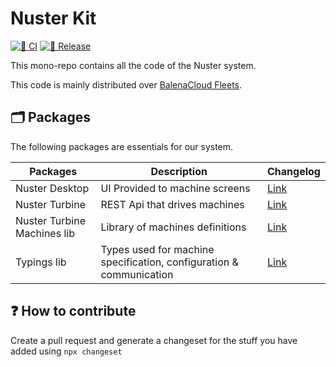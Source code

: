 # Nuster Kit

[![🚀 CI](https://github.com/metalizzsas/NusterKit/actions/workflows/ci.yaml/badge.svg)](https://github.com/metalizzsas/NusterKit/actions/workflows/ci.yaml)
[![🚀 Release](https://github.com/metalizzsas/NusterKit/actions/workflows/release.yaml/badge.svg)](https://github.com/metalizzsas/NusterKit/actions/workflows/release.yaml)

This mono-repo contains all the code of the Nuster system.

This code is mainly distributed over [BalenaCloud Fleets](https://www.balena.io/cloud/).

## 🗂️ Packages

The following packages are essentials for our system.

| Packages | Description | Changelog |
| ------ | ------ | ------- |
| Nuster Desktop | UI Provided to machine screens | [Link](https://github.com/metalizzsas/NusterKit/blob/main/packages/desktop/CHANGELOG.md) |
| Nuster Turbine | REST Api that drives machines | [Link](https://github.com/metalizzsas/NusterKit/blob/main/packages/turbine/CHANGELOG.md) |
| Nuster Turbine Machines lib | Library of machines definitions | [Link](https://github.com/metalizzsas/NusterKit/blob/main/libs/turbine-machines/CHANGELOG.md) |
| Typings lib | Types used for machine specification, configuration & communication | [Link](https://github.com/metalizzsas/NusterKit/blob/main/libs/typings/CHANGELOG.md) |

## ❓ How to contribute

Create a pull request and generate a changeset for the stuff you have added using `npx changeset`
